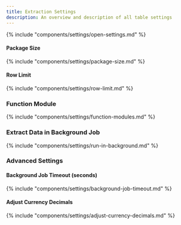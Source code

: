 ```yaml
---
title: Extraction Settings
description: An overview and description of all table settings
---
```


{% include "components/settings/open-settings.md"  %}


#### Package Size

{% include "components/settings/package-size.md" %}

#### Row Limit

{% include "components/settings/row-limit.md" %}

### Function Module

{% include "components/settings/function-modules.md" %}

### Extract Data in Background Job

{% include "components/settings/run-in-background.md" %}

### Advanced Settings

#### Background Job Timeout (seconds)

{% include "components/settings/background-job-timeout.md" %}

#### Adjust Currency Decimals

{% include "components/settings/adjust-currency-decimals.md" %}